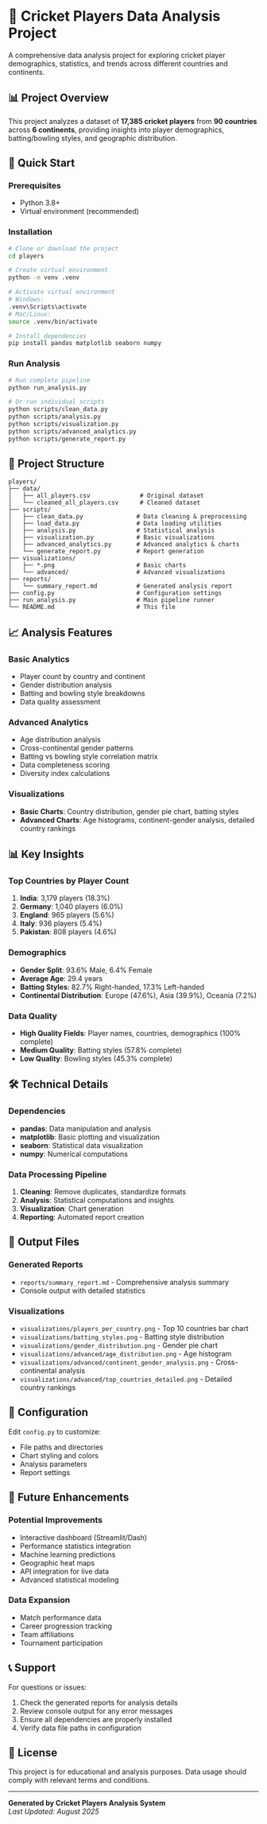 # 🏏 Cricket Players Data Analysis Project

A comprehensive data analysis project for exploring cricket player demographics, statistics, and trends across different countries and continents.

## 📊 Project Overview

This project analyzes a dataset of **17,385 cricket players** from **90 countries** across **6 continents**, providing insights into player demographics, batting/bowling styles, and geographic distribution.

## 🚀 Quick Start

### Prerequisites
- Python 3.8+
- Virtual environment (recommended)

### Installation
```bash
# Clone or download the project
cd players

# Create virtual environment
python -m venv .venv

# Activate virtual environment
# Windows:
.venv\Scripts\activate
# Mac/Linux:
source .venv/bin/activate

# Install dependencies
pip install pandas matplotlib seaborn numpy
```

### Run Analysis
```bash
# Run complete pipeline
python run_analysis.py

# Or run individual scripts
python scripts/clean_data.py
python scripts/analysis.py
python scripts/visualization.py
python scripts/advanced_analytics.py
python scripts/generate_report.py
```

## 📁 Project Structure

```
players/
├── data/
│   ├── all_players.csv              # Original dataset
│   └── cleaned_all_players.csv      # Cleaned dataset
├── scripts/
│   ├── clean_data.py               # Data cleaning & preprocessing
│   ├── load_data.py                # Data loading utilities
│   ├── analysis.py                 # Statistical analysis
│   ├── visualization.py            # Basic visualizations
│   ├── advanced_analytics.py       # Advanced analytics & charts
│   └── generate_report.py          # Report generation
├── visualizations/
│   ├── *.png                       # Basic charts
│   └── advanced/                   # Advanced visualizations
├── reports/
│   └── summary_report.md           # Generated analysis report
├── config.py                       # Configuration settings
├── run_analysis.py                 # Main pipeline runner
└── README.md                       # This file
```

## 📈 Analysis Features

### Basic Analytics
- Player count by country and continent
- Gender distribution analysis
- Batting and bowling style breakdowns
- Data quality assessment

### Advanced Analytics
- Age distribution analysis
- Cross-continental gender patterns
- Batting vs bowling style correlation matrix
- Data completeness scoring
- Diversity index calculations

### Visualizations
- **Basic Charts**: Country distribution, gender pie chart, batting styles
- **Advanced Charts**: Age histograms, continent-gender analysis, detailed country rankings

## 📊 Key Insights

### Top Countries by Player Count
1. **India**: 3,179 players (18.3%)
2. **Germany**: 1,040 players (6.0%)
3. **England**: 965 players (5.6%)
4. **Italy**: 936 players (5.4%)
5. **Pakistan**: 808 players (4.6%)

### Demographics
- **Gender Split**: 93.6% Male, 6.4% Female
- **Average Age**: 29.4 years
- **Batting Styles**: 82.7% Right-handed, 17.3% Left-handed
- **Continental Distribution**: Europe (47.6%), Asia (39.9%), Oceania (7.2%)

### Data Quality
- **High Quality Fields**: Player names, countries, demographics (100% complete)
- **Medium Quality**: Batting styles (57.8% complete)
- **Low Quality**: Bowling styles (45.3% complete)

## 🛠️ Technical Details

### Dependencies
- **pandas**: Data manipulation and analysis
- **matplotlib**: Basic plotting and visualization
- **seaborn**: Statistical data visualization
- **numpy**: Numerical computations

### Data Processing Pipeline
1. **Cleaning**: Remove duplicates, standardize formats
2. **Analysis**: Statistical computations and insights
3. **Visualization**: Chart generation
4. **Reporting**: Automated report creation

## 📝 Output Files

### Generated Reports
- `reports/summary_report.md` - Comprehensive analysis summary
- Console output with detailed statistics

### Visualizations
- `visualizations/players_per_country.png` - Top 10 countries bar chart
- `visualizations/batting_styles.png` - Batting style distribution
- `visualizations/gender_distribution.png` - Gender pie chart
- `visualizations/advanced/age_distribution.png` - Age histogram
- `visualizations/advanced/continent_gender_analysis.png` - Cross-continental analysis
- `visualizations/advanced/top_countries_detailed.png` - Detailed country rankings

## 🔧 Configuration

Edit `config.py` to customize:
- File paths and directories
- Chart styling and colors
- Analysis parameters
- Report settings

## 🚀 Future Enhancements

### Potential Improvements
- Interactive dashboard (Streamlit/Dash)
- Performance statistics integration
- Machine learning predictions
- Geographic heat maps
- API integration for live data
- Advanced statistical modeling

### Data Expansion
- Match performance data
- Career progression tracking
- Team affiliations
- Tournament participation

## 📞 Support

For questions or issues:
1. Check the generated reports for analysis details
2. Review console output for any error messages
3. Ensure all dependencies are properly installed
4. Verify data file paths in configuration

## 📜 License

This project is for educational and analysis purposes. Data usage should comply with relevant terms and conditions.

---

**Generated by Cricket Players Analysis System**  
*Last Updated: August 2025*
